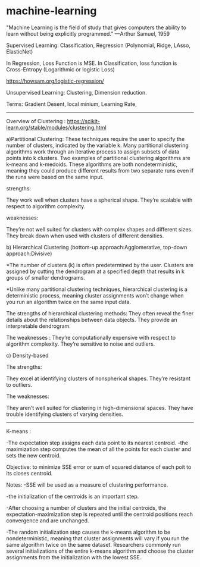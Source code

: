 # machine-learning



"Machine Learning is the field of study that gives computers the ability to learn without being explicitly programmed." —Arthur Samuel, 1959


Supervised Learning: Classification, Regression (Polynomial, Ridge, LAsso, ElasticNet)

In Regression, Loss Function is MSE. In Classification, loss function is Cross-Entropy (Logarithmic or logistic Loss)

https://howsam.org/logistic-regression/

Unsupervised Learning: Clustering, Dimension reduction.


Terms: Gradient Desent, local minium, Learning Rate, 





-------------------------------------------------------------------------------------------------------------------------------------------------------------------------


Overview of Clustering : https://scikit-learn.org/stable/modules/clustering.html

a)Partitional Clustering: 
These techniques require the user to specify the number of clusters, indicated by the variable k. Many partitional clustering algorithms work through an iterative process to assign subsets of data points into k clusters. Two examples of partitional clustering algorithms are k-means and k-medoids.
These algorithms are both nondeterministic, meaning they could produce different results from two separate runs even if the runs were based on the same input.

strengths:

They work well when clusters have a spherical shape.
They’re scalable with respect to algorithm complexity.

weaknesses:

They’re not well suited for clusters with complex shapes and different sizes.
They break down when used with clusters of different densities.


b) Hierarchical Clustering (bottom-up approach:Agglomerative, top-down approach:Divisive)

*The number of clusters (k) is often predetermined by the user. Clusters are assigned by cutting the dendrogram at a specified depth that results in k groups of smaller dendrograms.

*Unlike many partitional clustering techniques, hierarchical clustering is a deterministic process, meaning cluster assignments won’t change when you run an algorithm twice on the same input data.

The strengths of hierarchical clustering methods:
They often reveal the finer details about the relationships between data objects.
They provide an interpretable dendrogram.

The weaknesses : 
They’re computationally expensive with respect to algorithm complexity.
They’re sensitive to noise and outliers.

c) Density-based 

The strengths:

They excel at identifying clusters of nonspherical shapes.
They’re resistant to outliers.

The weaknesses:

They aren’t well suited for clustering in high-dimensional spaces.
They have trouble identifying clusters of varying densities.

--------------------------------------------------------------------------------------------------------------------------------------------------------------------------

K-means :

  -The expectation step assigns each data point to its nearest centroid. 
  -the maximization step computes the mean of all the points for each cluster and sets the new centroid. 
  
Objective: to minimize SSE error or sum of squared distance of each poit to its closes centroid.

Notes: 
  -SSE will be used as a measure of clustering performance. 

  -the initialization of the centroids is an important step. 

  -After choosing a number of clusters and the initial centroids, the expectation-maximization step is repeated until the centroid positions reach convergence and are unchanged.
  
  -The random initialization step causes the k-means algorithm to be nondeterministic, meaning that cluster assignments will vary if you run the same algorithm twice on the same dataset. Researchers commonly run several initializations of the entire k-means algorithm and choose the cluster assignments from the initialization with the lowest SSE.




